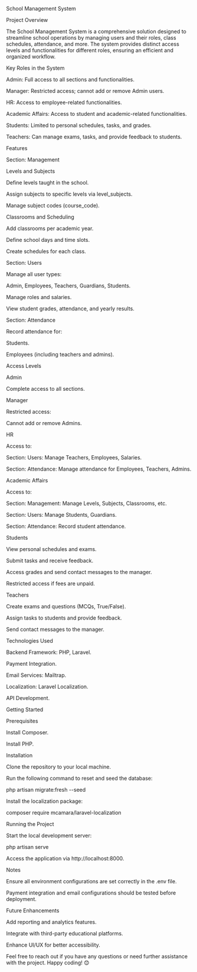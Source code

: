 School Management System

Project Overview

The School Management System is a comprehensive solution designed to streamline school operations by managing users and their roles, class schedules, attendance, and more. The system provides distinct access levels and functionalities for different roles, ensuring an efficient and organized workflow.

Key Roles in the System

Admin: Full access to all sections and functionalities.

Manager: Restricted access; cannot add or remove Admin users.

HR: Access to employee-related functionalities.

Academic Affairs: Access to student and academic-related functionalities.

Students: Limited to personal schedules, tasks, and grades.

Teachers: Can manage exams, tasks, and provide feedback to students.

Features

Section: Management

Levels and Subjects

Define levels taught in the school.

Assign subjects to specific levels via level_subjects.

Manage subject codes (course_code).

Classrooms and Scheduling

Add classrooms per academic year.

Define school days and time slots.

Create schedules for each class.

Section: Users

Manage all user types:

Admin, Employees, Teachers, Guardians, Students.

Manage roles and salaries.

View student grades, attendance, and yearly results.

Section: Attendance

Record attendance for:

Students.

Employees (including teachers and admins).

Access Levels

Admin

Complete access to all sections.

Manager

Restricted access:

Cannot add or remove Admins.

HR

Access to:

Section: Users: Manage Teachers, Employees, Salaries.

Section: Attendance: Manage attendance for Employees, Teachers, Admins.

Academic Affairs

Access to:

Section: Management: Manage Levels, Subjects, Classrooms, etc.

Section: Users: Manage Students, Guardians.

Section: Attendance: Record student attendance.

Students

View personal schedules and exams.

Submit tasks and receive feedback.

Access grades and send contact messages to the manager.

Restricted access if fees are unpaid.

Teachers

Create exams and questions (MCQs, True/False).

Assign tasks to students and provide feedback.

Send contact messages to the manager.

Technologies Used

Backend Framework: PHP, Laravel.

Payment Integration.

Email Services: Mailtrap.

Localization: Laravel Localization.

API Development.

Getting Started

Prerequisites

Install Composer.

Install PHP.

Installation

Clone the repository to your local machine.

Run the following command to reset and seed the database:

php artisan migrate:fresh --seed

Install the localization package:

composer require mcamara/laravel-localization

Running the Project

Start the local development server:

php artisan serve

Access the application via http://localhost:8000.

Notes

Ensure all environment configurations are set correctly in the .env file.

Payment integration and email configurations should be tested before deployment.

Future Enhancements

Add reporting and analytics features.

Integrate with third-party educational platforms.

Enhance UI/UX for better accessibility.

Feel free to reach out if you have any questions or need further assistance with the project. Happy coding! 😊

